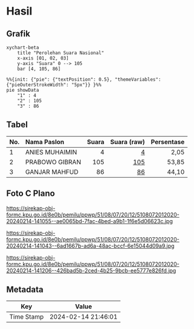 # Hasil

## Grafik

```mermaid
xychart-beta
    title "Perolehan Suara Nasional"
    x-axis [01, 02, 03]
    y-axis "Suara" 0 --> 105
    bar [4, 105, 86]
```

```mermaid
%%{init: {"pie": {"textPosition": 0.5}, "themeVariables": {"pieOuterStrokeWidth": "5px"}} }%%
pie showData
    "1" : 4
    "2" : 105
    "3" : 86
```

## Tabel

| No. | Nama Paslon    | Suara | Suara (raw) | Persentase |
|:--- |:-------------- | -----:| -----------:| ----------:|
| 1   | ANIES MUHAIMIN | 4     | [4][p-1]    | 2,05       |
| 2   | PRABOWO GIBRAN | 105   | [105][p-2]  | 53,85      |
| 3   | GANJAR MAHFUD  | 86    | [86][p-3]   | 44,10      |


[p-1]: https://github.com/gigit-pemilu/pemilu-2024/blob/main/pilpres/hitung-suara/sub/51-bali/sub/08-buleleng/sub/07-sawan/sub/2012-sangsit/sub/020-tps/sub/paslon-1.txt
[p-2]: https://github.com/gigit-pemilu/pemilu-2024/blob/main/pilpres/hitung-suara/sub/51-bali/sub/08-buleleng/sub/07-sawan/sub/2012-sangsit/sub/020-tps/sub/paslon-2.txt
[p-3]: https://github.com/gigit-pemilu/pemilu-2024/blob/main/pilpres/hitung-suara/sub/51-bali/sub/08-buleleng/sub/07-sawan/sub/2012-sangsit/sub/020-tps/sub/paslon-3.txt

## Foto C Plano

https://sirekap-obj-formc.kpu.go.id/8e0b/pemilu/ppwp/51/08/07/20/12/5108072012020-20240214-141055--ae0065bd-7fac-4bed-a9b1-1f6e5d06623c.jpg

https://sirekap-obj-formc.kpu.go.id/8e0b/pemilu/ppwp/51/08/07/20/12/5108072012020-20240214-141043--6ad1667b-ad6a-48ac-bccf-6e15044d09a9.jpg

https://sirekap-obj-formc.kpu.go.id/8e0b/pemilu/ppwp/51/08/07/20/12/5108072012020-20240214-141206--426bad5b-2ced-4b25-9bcb-ee5777e826fd.jpg


## Metadata

| Key        | Value               |
| ---------- | ------------------- |
| Time Stamp | 2024-02-14 21:46:01 |



